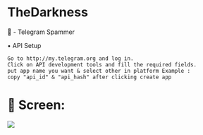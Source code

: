 # TheDarkness
🤖 - Telegram Spammer

• API Setup

    Go to http://my.telegram.org and log in.
    Click on API development tools and fill the required fields.
    put app name you want & select other in platform Example :
    copy "api_id" & "api_hash" after clicking create app
    
# 🎦 Screen:
<img src="https://github.com/DirtyReng0ku/TheDarkness/blob/master/img/1.png">
